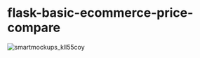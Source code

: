 # flask-basic-ecommerce-price-compare
![smartmockups_kll55coy](https://user-images.githubusercontent.com/60034035/109192450-6c0b3780-77c1-11eb-929a-a0991bba0f88.png)
